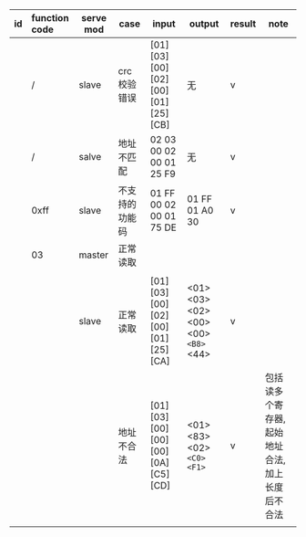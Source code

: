 

| id | function code | serve mod | case           | input                            | output                           | result | note                                           |
| -- | :------------ | --------- | -------------- | -------------------------------- | -------------------------------- | ------ | ---------------------------------------------- |
|    | /             | slave     | crc 校验错误   | [01][03][00][02][00][01][25][CB] | 无                               | v      |                                                |
|    | /             | salve     | 地址不匹配     | 02 03 00 02 00 01 25 F9          | 无                               | v      |                                                |
|    | 0xff          | slave     | 不支持的功能码 | 01 FF 00 02 00 01 75 DE          | 01 FF 01 A0 30                   | v      |                                                |
|    | 03            | master    | 正常读取       |                                  |                                  |        |                                                |
|    |               |           |                |                                  |                                  |        |                                                |
|    |               | slave     | 正常读取       | [01][03][00][02][00][01][25][CA] | <01><03><02><00><00>`<B8>`<44> | v      |                                                |
|    |               |           | 地址不合法     | [01][03][00][00][00][0A][C5][CD] | <01><83><02>`<C0><F1>`         | v      | 包括读多个寄存器,起始地址合法,加上长度后不合法 |
|    |               |           |                |                                  |                                  |        |                                                |
